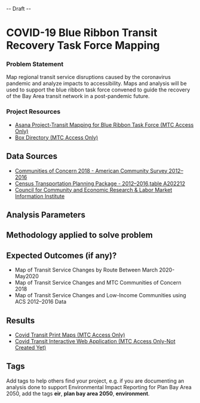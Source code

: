 -- Draft --

# COVID-19 Blue Ribbon Transit Recovery Task Force Mapping

### Problem Statement

Map regional transit service disruptions caused by the coronavirus pandemic and analyze impacts to accessibility. Maps and analysis will be used to support the blue ribbon task force convened to guide the recovery of the Bay Area transit network in a post-pandemic future. 

### Project Resources

- [Asana Project-Transit Mapping for Blue Ribbon Task Force (MTC Access Only)](https://app.asana.com/0/229355710745434/1175695582457984)
- [Box Directory (MTC Access Only)](https://mtcdrive.box.com/s/1xsylbgcyad7i5pmpe6vqzt0vfnvue5h) 

## Data Sources

- [Communities of Concern 2018 - American Community Survey 2012–2016](https://mtc.maps.arcgis.com/home/item.html?id=1501fe1552414d569ca747e0e23628ff)
- [Census Transportation Planning Package - 2012–2016,table A202212](https://ctpp.transportation.org/2012-2016-5-year-ctpp/)
- [Council for Community and Economic Research & Labor Market Information Institute](https://www.lmiontheweb.org/more-than-half-of-u-s-workers-in-critical-occupations-in-the-fight-against-covid-19/)

## Analysis Parameters


## Methodology applied to solve problem


## Expected Outcomes (if any)?

- Map of Transit Service Changes by Route Between March 2020-May2020
- Map of Transit Service Changes and MTC Communities of Concern 2018
- Map of Transit Service Changes and Low-Income Communities using ACS 2012–2016 Data

## Results

- [Covid Transit Print Maps (MTC Access Only)](https://mtcdrive.box.com/s/op0wnv1qrauzd2qsvsnandius2t6ovlv)
- [Covid Transit Interactive Web Application (MTC Access Only-Not Created Yet)]()

## Tags

Add tags to help others find your project, e.g. if you are documenting an analysis done to support Environmental Impact Reporting for Plan Bay Area 2050, add the tags **eir**, **plan bay area 2050**, **environment**.
